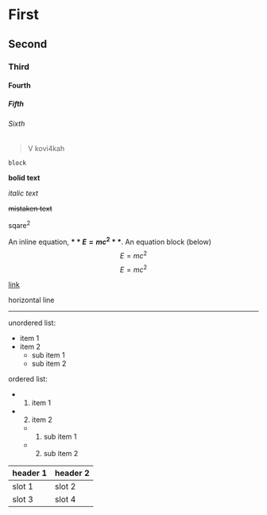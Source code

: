 # First
## Second
### Third
#### Fourth
##### Fifth
###### Sixth

> V kovi4kah

```
block
```

**bolid text**

_italic text_

~~mistaken text~~

sqare<sup>2</sup>

An inline equation, **$**E=mc^2**$**. An equation block (below)
$$E=mc^2$$
$$E=mc^2$$

[link](https://docs.github.com/ru/get-started/writing-on-github/getting-started-with-writing-and-formatting-on-github/basic-writing-and-formatting-syntax#quoting-text)

horizontal line
- - - 
unordered list:
- item 1
- item 2
   - sub item 1 
   - sub item 2

ordered list:
- 1. item 1
- 2. item 2
   - 1. sub item 1
   - 2. sub item 2


| **header 1** | header 2 |
| ------------ | -------- |
| slot 1       | slot 2   |
| slot 3       | slot 4   |
